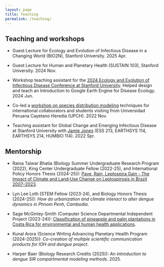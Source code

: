 ```yaml
---
layout: page
title: Teaching 
permalink: /teaching/
---
```


## Teaching and workshops
* Guest Lecture for Ecology and Evolution of Infectious Disease in a Changing World (BIO2N), Stanford University. 2025 Apr.

* Guest Lecture for Human and Planetary Health (SUSTAIN 103), Stanford University. 2024 Nov.

* Workshop teaching assistant for the [2024 Ecology and Evolution of Infectious Disease Conference at Stanford University](https://web.cvent.com/event/b9c7e658-1431-4030-bc0d-e4aa93816616/websitePage:bbd6bd7d-9fe0-4cec-9aea-f8c0d9ecc779?locale=en). Helped design and teach an Introduction to Google Earth Engine for Disease Ecology. 2024 Jun.
  
* Co-led a [workshop on species distribution modeling](https://github.com/ckglidden/UPCH-species-distribution-tutorial) techniques for international collaborators and students visiting from Universidad Peruana Cayetano Heredia (UPCH). 2022 Nov.
  
* Teaching assistant for Global Change and Emerging Infectious Disease at Stanford University with [Jamie Jones](https://heeh.stanford.edu/) (ESS 213, EARTHSYS 114, EARTHSYS 214, HUMBIO 114). 2022 Spr.

## Mentorship

* Raina Talwar Bhatia (Biology Summer Undergraduate Research Program (2022), King Center Undergraduate Fellow (2022-25), and International Policy Honors Thesis (2024-25)): [Pave, Rain, Leptospira Gain - The Impact of Climate and Land‑Use Change on Leptospirosis in Brazil 2007–2023](https://searchworks.stanford.edu/view/ss755yw7206).

* Lyn Lee Loth (STEM Fellow (2023-24), and Biology Honors Thesis (2024-25)): *How do urbanization and climate interact to alter dengue dynamics in Phnom Penh, Cambodia*.

* Sage McGinley-Smith (Computer Science Departmental Independent Project (2023-24)): [Classification of pineapple and palm plantations in Costa Rica for environmental and human health applications](https://storymaps.arcgis.com/stories/74dc40625b39475baa77897a6d44fd7c).

* Kunal Arora (Science Writing Advancing Planetary Health Program (2024-2025)): *Co-creation of multiple scientific communication products for IOH and dengue project*.

* Harper Baer (Biology Research Credits (2025)): *An introduction to dengue SIR compartmental modeling methods*. 2025.
